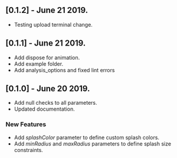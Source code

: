 ## [0.1.2] - June 21 2019.

* Testing upload terminal change.

## [0.1.1] - June 21 2019.

* Add dispose for animation.
* Add example folder.
* Add analysis_options and fixed lint errors

## [0.1.0] - June 20 2019.

* Add null checks to all parameters.
* Updated documentation.

### New Features

* Add *splashColor* parameter to define custom splash colors.
* Add *minRadius* and *maxRadius* parameters to define splash size constraints.
